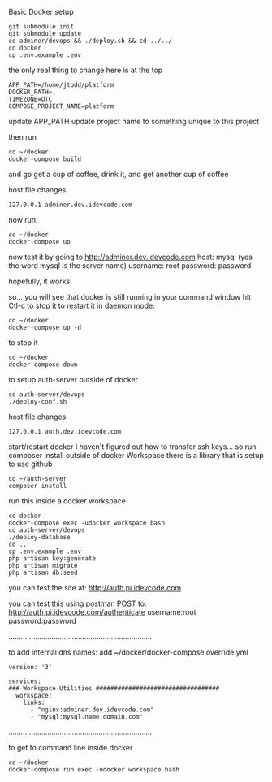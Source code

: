 Basic Docker setup

```
git submodule init
git submodule update
cd adminer/devops && ./deploy.sh && cd ../../
cd docker
cp .env.example .env
```
the only real thing to change here is at the top
```
APP_PATH=/home/jtodd/platform
DOCKER_PATH=.
TIMEZONE=UTC
COMPOSE_PROJECT_NAME=platform
```
update APP_PATH
update project name to something unique to this project

then run
```
cd ~/docker
docker-compose build
```
and go get a cup of coffee, drink it, and get another cup of coffee

host file changes
```
127.0.0.1 adminer.dev.idevcode.com
```

now run:
```
cd ~/docker
docker-compose up
```
now test it by going to
http://adminer.dev.idevcode.com
host: mysql (yes the word mysql is the server name)
username: root
password: password

hopefully, it works!

so... you will see that docker is still running in your command window
hit Ctl-c to stop it
to restart it in daemon mode:
```
cd ~/docker
docker-compose up -d
```
to stop it
```
cd ~/docker
docker-compose down
```

to setup auth-server
outside of docker
```
cd auth-server/devops
./deploy-conf.sh
```

host file changes
```
127.0.0.1 auth.dev.idevcode.com
```
start/restart docker
I haven't figured out how to transfer ssh keys... so run composer install outside of docker Workspace
there is a library that is setup to use github
```
cd ~/auth-server
composer install
```
run this inside a docker workspace
```
cd docker
docker-compose exec -udocker workspace bash
cd auth-server/devops
./deploy-database
cd ..
cp .env.example .env
php artisan key:generate
php artisan migrate
php artisan db:seed
```
you can test the site at:
http://auth.pi.idevcode.com

you can test this using postman
POST to:
http://auth.pi.idevcode.com/authenticate
username:root
password:password

......................................................................

to add internal dns names:
add ~/docker/docker-compose.override.yml
```
version: '3'

services:
### Workspace Utilities ##################################
  workspace:
    links:
      - "nginx:adminer.dev.idevcode.com"
      - "mysql:mysql.name.domain.com"
```

......................................................................

to get to command line inside docker
```
cd ~/docker
docker-compose run exec -udocker workspace bash
```
